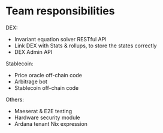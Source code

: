# Team responsibilities

DEX:
- Invariant equation solver RESTful API
- Link DEX with Stats & rollups, to store the states correctly
- DEX Admin API

Stablecoin:
- Price oracle off-chain code
- Arbitrage bot
- Stablecoin off-chain code

Others:
- Maeserat & E2E testing
- Hardware security module
- Ardana tenant Nix expression



